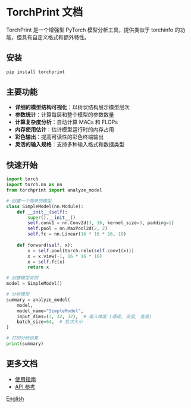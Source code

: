 # TorchPrint 文档

TorchPrint 是一个增强型 PyTorch 模型分析工具，提供类似于 torchinfo 的功能，但具有自定义格式和额外特性。

## 安装

```bash
pip install torchprint
```

## 主要功能

- **详细的模型结构可视化**：以树状结构展示模型层次
- **参数统计**：计算每层和整个模型的参数数量
- **计算复杂度分析**：自动计算 MACs 和 FLOPs
- **内存使用估计**：估计模型运行时的内存占用
- **彩色输出**：提高可读性的彩色终端输出
- **灵活的输入规格**：支持多种输入格式和数据类型

## 快速开始

```python
import torch
import torch.nn as nn
from torchprint import analyze_model

# 创建一个简单的模型
class SimpleModel(nn.Module):
    def __init__(self):
        super().__init__()
        self.conv1 = nn.Conv2d(3, 16, kernel_size=3, padding=1)
        self.pool = nn.MaxPool2d(2, 2)
        self.fc = nn.Linear(16 * 16 * 16, 10)
        
    def forward(self, x):
        x = self.pool(torch.relu(self.conv1(x)))
        x = x.view(-1, 16 * 16 * 16)
        x = self.fc(x)
        return x

# 创建模型实例
model = SimpleModel()

# 分析模型
summary = analyze_model(
    model,
    model_name="SimpleModel",
    input_dims=(3, 32, 32),  # 输入维度 (通道, 高度, 宽度)
    batch_size=64,  # 批次大小
)

# 打印分析结果
print(summary)
```

## 更多文档

- [使用指南](usage_zh.md)
- [API 参考](api_zh.md)

[English](index.md)
